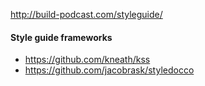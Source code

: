 http://build-podcast.com/styleguide/

#### Style guide frameworks 
* https://github.com/kneath/kss
* https://github.com/jacobrask/styledocco